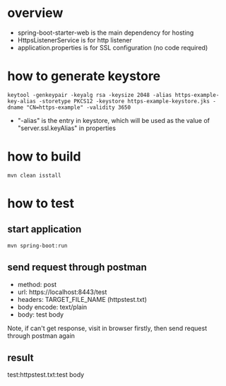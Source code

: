 # overview
- spring-boot-starter-web is the main dependency for hosting
- HttpsListenerService is for http listener
- application.properties is for SSL configuration (no code required)

# how to generate keystore
```
keytool -genkeypair -keyalg rsa -keysize 2048 -alias https-example-key-alias -storetype PKCS12 -keystore https-example-keystore.jks -dname "CN=https-example" -validity 3650
```

- "-alias" is the entry in keystore, which will be used as the value of "server.ssl.keyAlias" in properties

# how to build
```
mvn clean isstall
```

# how to test
## start application
```
mvn spring-boot:run
```
## send request through postman
- method: post
- url: https://localhost:8443/test
- headers: TARGET_FILE_NAME (httpstest.txt)
- body encode: text/plain
- body: test body

Note, if can't get response, visit in browser firstly, then send request through postman again 
## result
test:httpstest.txt:test body
 
